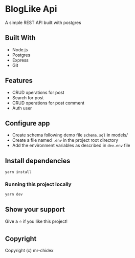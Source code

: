 # BlogLike Api

A simple REST API built with postgres

## Built With

- Node.js
- Postgres
- Express
- Git

## Features

- CRUD operations for post
- Search for post
- CRUD operations for post comment
- Auth user

## Configure app

- Create schema following demo file `schema.sql` in models/
- Create a file named `.env` in the project root directory
- Add the environment variables as described in `dev.env` file

## Install dependencies

```
yarn install
```

### Running this project locally

```
yarn dev
```

## Show your support

Give a ⭐️ if you like this project!

## Copyright

Copyright (c) mr-chidex

